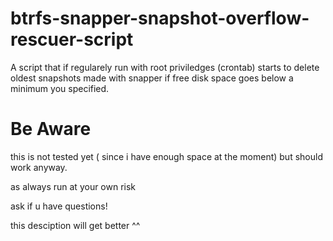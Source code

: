 # btrfs-snapper-snapshot-overflow-rescuer-script
A script that if regularely run with root priviledges (crontab) starts to delete oldest snapshots made with snapper if free disk space goes below a minimum you specified.

# Be Aware
this is not tested yet ( since i have enough space at the moment) but should work anyway.

as always run at your own risk

ask if u have questions!

this desciption will get better ^^
